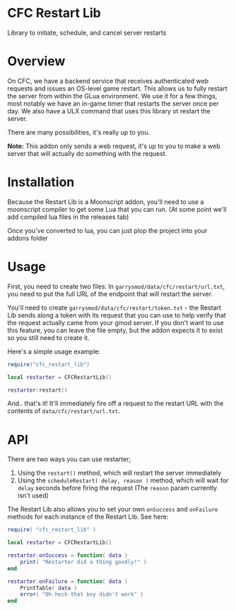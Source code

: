 # CFC Restart Lib
Library to initiate, schedule, and cancel server restarts

# Overview
On CFC, we have a backend service that receives authenticated web requests and issues an OS-level game restart. This allows us to fully restart the server from within the GLua environment. We use it for a few things, most notably we have an in-game timer that restarts the server once per day. We also have a ULX command that uses this library ot restart the server.

There are many possibilities, it's really up to you.

**Note:** This addon only sends a web request, it's up to you to make a web server that will actually do something with the request.

# Installation
Because the Restart Lib is a Moonscript addon, you'll need to use a moonscript compiler to get some Lua that you can run.
(At some point we'll add compiled lua files in the releases tab)

Once you've converted to lua, you can just plop the project into your addons folder

# Usage

First, you need to create two files:
In `garrysmod/data/cfc/restart/url.txt`, you need to put the full URL of the endpoint that will restart the server.

You'll need to create `garrysmod/data/cfc/restart/token.txt` - the Restart Lib sends along a token with its request that you can use to help verify that the request actually came from your gmod server. If you don't want to use this feature, you can leave the file empty, but the addon expects it to exist so you still need to create it.

Here's a simple usage example:
```lua
require("cfc_restart_lib")

local restarter = CFCRestartLib()

restarter:restart()
```

And.. that's it! It'll immediately fire off a request to the restart URL with the contents of `data/cfc/restart/url.txt`.


# API
There are two ways you can use restarter;
 1. Using the `restart()` method, which will restart the server immediately
 2. Using the `scheduleRestart( delay, reason )` method, which will wait for `delay` seconds before firing the request (The `reason` param currently isn't used)
 
 The Restart Lib also allows you to set your own `onSuccess` and `onFailure` methods for each instance of the Restart Lib.
 See here:
 ```lua
 require( "cfc_restart_lib" )
 
 local restarter = CFCRestartLib()
 
 restarter.onSuccess = function( data )
     print( "Restarter did a thing goodly!" )
 end
 
 restarter.onFailure = function( data )
     PrintTable( data )
     error( "Oh heck that boy didn't work" )
 end
 ```

